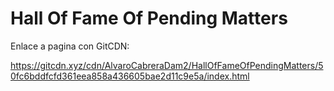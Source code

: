 # Hall Of Fame Of Pending Matters

Enlace a pagina con GitCDN: 

https://gitcdn.xyz/cdn/AlvaroCabreraDam2/HallOfFameOfPendingMatters/50fc6bddfcfd361eea858a436605bae2d11c9e5a/index.html
